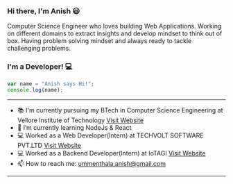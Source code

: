 
### Hi there, I'm Anish 😃

Computer Science Engineer who loves building Web Applications. Working on different domains to extract insights and develop mindset to think out of box. Having problem solving mindset and always ready to tackle challenging problems.

### I'm a Developer! 💻

```javascript
var name = "Anish says Hi!";
console.log(name);
```
---
- 📚 I'm currently pursuing my BTech in Computer Science Engineering at Vellore Institute of Technology [Visit Website](https://vit.ac.in/ "VIT")
- 🧠 I’m currently learning NodeJs & React
- 💻 Worked as a Web Developer(Intern) at TECHVOLT SOFTWARE PVT.LTD [Visit Website](https://www.techvoltcoimbatore.com/)
- 💻 Worked as a Backend Developer(Intern) at IoTAGI [Visit Website](https://www.linkedin.com/company/iotagi)
- 📫 How to reach me: ummenthala.anish@gmail.com
---
